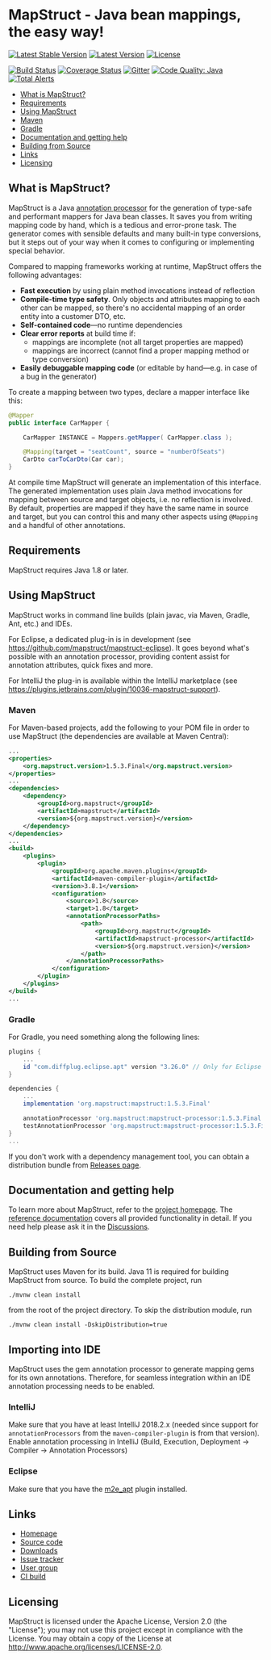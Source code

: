 # MapStruct - Java bean mappings, the easy way!

[![Latest Stable Version](https://img.shields.io/badge/Latest%20Stable%20Version-1.5.3.Final-blue.svg)](http://search.maven.org/#search%7Cga%7C1%7Cg%3Aorg.mapstruct%20AND%20v%3A1.*.Final)
[![Latest Version](https://img.shields.io/maven-central/v/org.mapstruct/mapstruct-processor.svg?maxAge=3600&label=Latest%20Release)](http://search.maven.org/#search%7Cga%7C1%7Cg%3Aorg.mapstruct)
[![License](https://img.shields.io/badge/License-Apache%202.0-yellowgreen.svg)](https://github.com/mapstruct/mapstruct/blob/master/LICENSE.txt)

[![Build Status](https://github.com/mapstruct/mapstruct/workflows/CI/badge.svg?branch=master)](https://github.com/mapstruct/mapstruct/actions?query=branch%3Amaster+workflow%3ACI)
[![Coverage Status](https://img.shields.io/codecov/c/github/mapstruct/mapstruct.svg)](https://codecov.io/gh/mapstruct/mapstruct)
[![Gitter](https://img.shields.io/gitter/room/mapstruct/mapstruct.svg)](https://gitter.im/mapstruct/mapstruct-users)
[![Code Quality: Java](https://img.shields.io/lgtm/grade/java/g/mapstruct/mapstruct.svg?logo=lgtm&logoWidth=18)](https://lgtm.com/projects/g/mapstruct/mapstruct/context:java)
[![Total Alerts](https://img.shields.io/lgtm/alerts/g/mapstruct/mapstruct.svg?logo=lgtm&logoWidth=18)](https://lgtm.com/projects/g/mapstruct/mapstruct/alerts)

* [What is MapStruct?](#what-is-mapstruct)
* [Requirements](#requirements)
* [Using MapStruct](#using-mapstruct)
 * [Maven](#maven)
 * [Gradle](#gradle)
* [Documentation and getting help](#documentation-and-getting-help)
* [Building from Source](#building-from-source)
* [Links](#links)
* [Licensing](#licensing)

## What is MapStruct?

MapStruct is a Java [annotation processor](http://docs.oracle.com/javase/6/docs/technotes/guides/apt/index.html) for the generation of type-safe and performant mappers for Java bean classes. It saves you from writing mapping code by hand, which is a tedious and error-prone task. The generator comes with sensible defaults and many built-in type conversions, but it steps out of your way when it comes to configuring or implementing special behavior.

Compared to mapping frameworks working at runtime, MapStruct offers the following advantages:

* **Fast execution** by using plain method invocations instead of reflection
* **Compile-time type safety**. Only objects and attributes mapping to each other can be mapped, so there's no accidental mapping of an order entity into a customer DTO, etc.
* **Self-contained code**—no runtime dependencies
* **Clear error reports** at build time if:
  * mappings are incomplete (not all target properties are mapped)
  * mappings are incorrect (cannot find a proper mapping method or type conversion)
* **Easily debuggable mapping code** (or editable by hand—e.g. in case of a bug in the generator)

To create a mapping between two types, declare a mapper interface like this:

```java
@Mapper
public interface CarMapper {

    CarMapper INSTANCE = Mappers.getMapper( CarMapper.class );

    @Mapping(target = "seatCount", source = "numberOfSeats")
    CarDto carToCarDto(Car car);
}
```

At compile time MapStruct will generate an implementation of this interface. The generated implementation uses plain Java method invocations for mapping between source and target objects, i.e. no reflection is involved. By default, properties are mapped if they have the same name in source and target, but you can control this and many other aspects using `@Mapping` and a handful of other annotations.

## Requirements

MapStruct requires Java 1.8 or later.

## Using MapStruct

MapStruct works in command line builds (plain javac, via Maven, Gradle, Ant, etc.) and IDEs.

For Eclipse, a dedicated plug-in is in development (see https://github.com/mapstruct/mapstruct-eclipse). It goes beyond what's possible with an annotation processor, providing content assist for annotation attributes, quick fixes and more.

For IntelliJ the plug-in is available within the IntelliJ marketplace (see https://plugins.jetbrains.com/plugin/10036-mapstruct-support).

### Maven

For Maven-based projects, add the following to your POM file in order to use MapStruct (the dependencies are available at Maven Central):

```xml
...
<properties>
    <org.mapstruct.version>1.5.3.Final</org.mapstruct.version>
</properties>
...
<dependencies>
    <dependency>
        <groupId>org.mapstruct</groupId>
        <artifactId>mapstruct</artifactId>
        <version>${org.mapstruct.version}</version>
    </dependency>
</dependencies>
...
<build>
    <plugins>
        <plugin>
            <groupId>org.apache.maven.plugins</groupId>
            <artifactId>maven-compiler-plugin</artifactId>
            <version>3.8.1</version>
            <configuration>
                <source>1.8</source>
                <target>1.8</target>
                <annotationProcessorPaths>
                    <path>
                        <groupId>org.mapstruct</groupId>
                        <artifactId>mapstruct-processor</artifactId>
                        <version>${org.mapstruct.version}</version>
                    </path>
                </annotationProcessorPaths>
            </configuration>
        </plugin>
    </plugins>
</build>
...
```

### Gradle

For Gradle, you need something along the following lines:

```groovy
plugins {
    ...
    id "com.diffplug.eclipse.apt" version "3.26.0" // Only for Eclipse
}

dependencies {
    ...
    implementation 'org.mapstruct:mapstruct:1.5.3.Final'

    annotationProcessor 'org.mapstruct:mapstruct-processor:1.5.3.Final'
    testAnnotationProcessor 'org.mapstruct:mapstruct-processor:1.5.3.Final' // if you are using mapstruct in test code
}
...
```

If you don't work with a dependency management tool, you can obtain a distribution bundle from [Releases page](https://github.com/mapstruct/mapstruct/releases).

## Documentation and getting help

To learn more about MapStruct, refer to the [project homepage](http://mapstruct.org). The [reference documentation](http://mapstruct.org/documentation/reference-guide/) covers all provided functionality in detail. If you need help please ask it in the [Discussions](https://github.com/mapstruct/mapstruct/discussions).

## Building from Source

MapStruct uses Maven for its build. Java 11 is required for building MapStruct from source. To build the complete project, run

    ./mvnw clean install

from the root of the project directory. To skip the distribution module, run 

    ./mvnw clean install -DskipDistribution=true
    
## Importing into IDE

MapStruct uses the gem annotation processor to generate mapping gems for its own annotations.
Therefore, for seamless integration within an IDE annotation processing needs to be enabled.

### IntelliJ 

Make sure that you have at least IntelliJ 2018.2.x (needed since support for `annotationProcessors` from the `maven-compiler-plugin` is from that version).
Enable annotation processing in IntelliJ (Build, Execution, Deployment -> Compiler -> Annotation Processors)

### Eclipse

Make sure that you have the [m2e_apt](https://marketplace.eclipse.org/content/m2e-apt) plugin installed.

## Links

* [Homepage](http://mapstruct.org)
* [Source code](https://github.com/mapstruct/mapstruct/)
* [Downloads](https://sourceforge.net/projects/mapstruct/files/)
* [Issue tracker](https://github.com/mapstruct/mapstruct/issues)
* [User group](https://groups.google.com/forum/?hl=en#!forum/mapstruct-users)
* [CI build](https://github.com/mapstruct/mapstruct/actions/)

## Licensing

MapStruct is licensed under the Apache License, Version 2.0 (the "License"); you may not use this project except in compliance with the License. You may obtain a copy of the License at http://www.apache.org/licenses/LICENSE-2.0.
